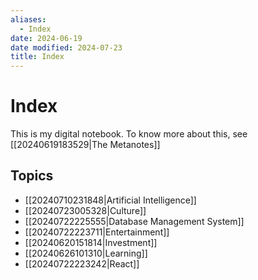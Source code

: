 ```yaml
---
aliases:
  - Index
date: 2024-06-19
date modified: 2024-07-23
title: Index
---
```


# Index

This is my digital notebook. To know more about this, see [[20240619183529|The Metanotes]]

## Topics

- [[20240710231848|Artificial Intelligence]]
- [[20240723005328|Culture]]
- [[20240722225555|Database Management System]]
- [[20240722223711|Entertainment]]
- [[20240620151814|Investment]]
- [[20240626101310|Learning]]
- [[20240722223242|React]]
